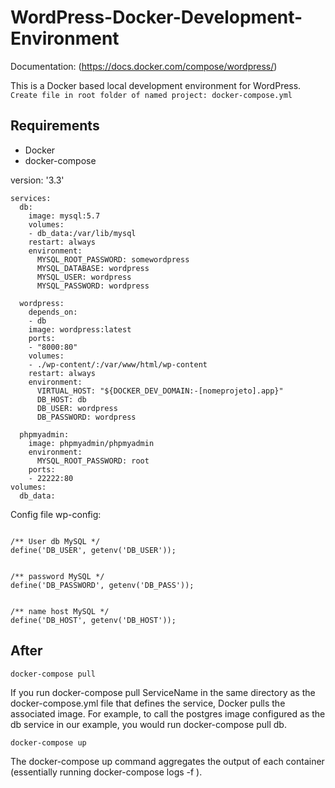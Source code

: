 # WordPress-Docker-Development-Environment

Documentation: (https://docs.docker.com/compose/wordpress/)

This is a Docker based local development environment for WordPress.
`Create file in root folder of named project: docker-compose.yml`

 ## Requirements
 - Docker
 - docker-compose

version: '3.3'
```
services:
  db:
    image: mysql:5.7
    volumes:
    - db_data:/var/lib/mysql
    restart: always
    environment:
      MYSQL_ROOT_PASSWORD: somewordpress
      MYSQL_DATABASE: wordpress
      MYSQL_USER: wordpress
      MYSQL_PASSWORD: wordpress

  wordpress:
    depends_on:
    - db
    image: wordpress:latest
    ports:
    - "8000:80"
    volumes:
    - ./wp-content/:/var/www/html/wp-content
    restart: always
    environment:
      VIRTUAL_HOST: "${DOCKER_DEV_DOMAIN:-[nomeprojeto].app}"
      DB_HOST: db
      DB_USER: wordpress
      DB_PASSWORD: wordpress

  phpmyadmin:
    image: phpmyadmin/phpmyadmin
    environment:
      MYSQL_ROOT_PASSWORD: root
    ports:
    - 22222:80
volumes:
  db_data: 

```  

Config file wp-config:

```define('DB_NAME', getenv('wordpress'));

/** User db MySQL */
define('DB_USER', getenv('DB_USER'));


/** password MySQL */
define('DB_PASSWORD', getenv('DB_PASS'));


/** name host MySQL */
define('DB_HOST', getenv('DB_HOST'));

```

 ## After

`docker-compose pull`

If you run docker-compose pull ServiceName in the same directory as the docker-compose.yml file that defines the service, Docker pulls the associated image. For example, to call the postgres image configured as the db service in our example, you would run docker-compose pull db.

`docker-compose up`

The docker-compose up command aggregates the output of each container (essentially running docker-compose logs -f ). 
